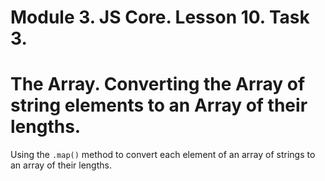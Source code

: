 # Module 3. JS Core. Lesson 10. Task 3.

# The Array. Converting the Array of string elements to an Array of their lengths.

Using the `.map()` method to convert each element of an array of strings to an array of their lengths.
